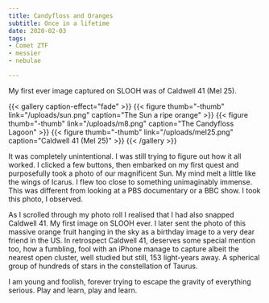 ```yaml
---
title: Candyfloss and Oranges
subtitle: Once in a lifetime
date: 2020-02-03
tags:
- Comet ZTF
- messier
- nebulae

---
```

My first ever image captured on SLOOH was of Caldwell 41 (Mel 25).

{{< gallery caption-effect="fade" >}}
{{< figure thumb="-thumb" link="/uploads/sun.png" caption="The Sun a ripe orange" >}}
{{< figure thumb="-thumb" link="/uploads/m8.png" caption="The Candyfloss Lagoon" >}}
{{< figure thumb="-thumb" link="/uploads/mel25.png" caption="Caldwell 41 (Mel 25)" >}}
{{< /gallery >}}

It was completely unintentional. I was still trying to figure out how it all worked. I clicked a few buttons, then embarked on my first quest and purposefully took a photo of our magnificent Sun. My mind melt a little like the wings of Icarus. I flew too close to something unimaginably immense. This was different from looking at a PBS documentary or a BBC show. I took this photo, I observed.

As I scrolled through my photo roll I realised that I had also snapped Caldwell 41. My first image on SLOOH ever. I later sent the photo of this massive orange fruit hanging in the sky as a birthday image to a very dear friend in the US. In retrospect Caldwell 41, deserves some special mention too, how a fumbling, fool with an iPhone manage to capture albeit the nearest open cluster, well studied but still, 153 light-years away.
A spherical group of hundreds of stars in the constellation of Taurus.

I am young and foolish, forever trying to escape the gravity of everything serious. Play and learn, play and learn.